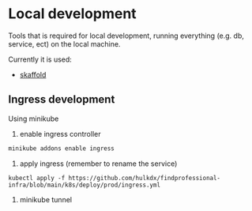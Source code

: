 # Local development
Tools that is required for local development, running everything (e.g. db, service, ect) on the local machine.

Currently it is used:
- [skaffold](https://skaffold.dev)

## Ingress development
Using minikube
1. enable ingress controller
```sh
minikube addons enable ingress
```
1. apply ingress (remember to rename the service)
```
kubectl apply -f https://github.com/hulkdx/findprofessional-infra/blob/main/k8s/deploy/prod/ingress.yml
```
1. minikube tunnel
